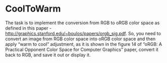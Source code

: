 # CoolToWarm

The task is to implement the conversion from RGB to oRGB color space as defined in this paper - http://graphics.stanford.edu/~boulos/papers/orgb_sig.pdf. So, you need to convert an image from RGB color space into oRGB color space and then apply “warm to cool” adjustment, as it is shown in the figure 14 of “oRGB: A Practical Opponent Color Space for Computer Graphics” paper, convert it back to RGB, and save it out or display it.
